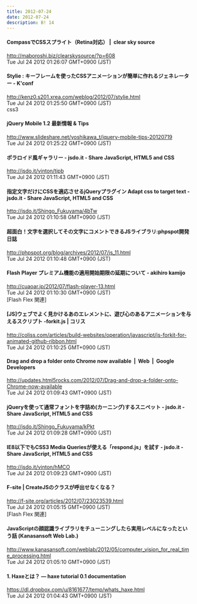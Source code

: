 ```yaml
---
title: 2012-07-24
date: 2012-07-24
description: B! 14
---
```


####   CompassでCSSスプライト（Retina対応） |  clear sky source
http://maboroshi.biz/clearskysource/?p=608<br>
Tue Jul 24 2012 01:26:07 GMT+0900 (JST)<br>


#### Stylie : キーフレームを使ったCSSアニメーションが簡単に作れるジェネレーター - K'conf
http://kenz0.s201.xrea.com/weblog/2012/07/stylie.html<br>
Tue Jul 24 2012 01:25:50 GMT+0900 (JST)<br>
css3


#### jQuery Mobile 1.2 最新情報 & Tips
http://www.slideshare.net/yoshikawa_t/jquery-mobile-tips-20120719<br>
Tue Jul 24 2012 01:25:22 GMT+0900 (JST)<br>


#### ポラロイド風ギャラリー - jsdo.it - Share JavaScript, HTML5 and CSS
http://jsdo.it/vinton/tipb<br>
Tue Jul 24 2012 01:11:43 GMT+0900 (JST)<br>


#### 指定文字だけにCSSを適応させるjQueryプラグイン Adapt css to target text - jsdo.it - Share JavaScript, HTML5 and CSS
http://jsdo.it/Shingo_Fukuyama/4bTw<br>
Tue Jul 24 2012 01:10:58 GMT+0900 (JST)<br>


#### 超面白！文字を選択してその文字にコメントできるJSライブラリ:phpspot開発日誌
http://phpspot.org/blog/archives/2012/07/js_11.html<br>
Tue Jul 24 2012 01:10:48 GMT+0900 (JST)<br>


#### Flash Player プレミアム機能の適用開始期限の延期について - akihiro kamijo
http://cuaoar.jp/2012/07/flash-player-13.html<br>
Tue Jul 24 2012 01:10:30 GMT+0900 (JST)<br>
[Flash Flex 関連]


####   [JS]ウェブでよく見かけるあのエレメントに、遊び心のあるアニメーションを与えるスクリプト -forkit.js | コリス
http://coliss.com/articles/build-websites/operation/javascript/js-forkit-for-animated-github-ribbon.html<br>
Tue Jul 24 2012 01:10:25 GMT+0900 (JST)<br>


#### Drag and drop a folder onto Chrome now available  |  Web       |  Google Developers
http://updates.html5rocks.com/2012/07/Drag-and-drop-a-folder-onto-Chrome-now-available<br>
Tue Jul 24 2012 01:09:43 GMT+0900 (JST)<br>


#### jQueryを使って通常フォントを字詰め(カーニング)するスニペット - jsdo.it - Share JavaScript, HTML5 and CSS
http://jsdo.it/Shingo_Fukuyama/kPkt<br>
Tue Jul 24 2012 01:09:28 GMT+0900 (JST)<br>


#### IE8以下でもCSS3 Media Queriesが使える「respond.js」を試す - jsdo.it - Share JavaScript, HTML5 and CSS
http://jsdo.it/vinton/hMCO<br>
Tue Jul 24 2012 01:09:23 GMT+0900 (JST)<br>


#### F-site | CreateJSのクラスが呼出せなくなる？
http://f-site.org/articles/2012/07/23023539.html<br>
Tue Jul 24 2012 01:05:15 GMT+0900 (JST)<br>
[Flash Flex 関連]


#### JavaScriptの顔認識ライブラリをチューニングしたら実用レベルになったという話 (Kanasansoft Web Lab.)
http://www.kanasansoft.com/weblab/2012/05/computer_vision_for_real_time_processing.html<br>
Tue Jul 24 2012 01:05:10 GMT+0900 (JST)<br>


#### 1. Haxeとは？ — haxe tutorial 0.1 documentation
https://dl.dropbox.com/u/8161677/temp/whats_haxe.html<br>
Tue Jul 24 2012 01:04:43 GMT+0900 (JST)<br>


